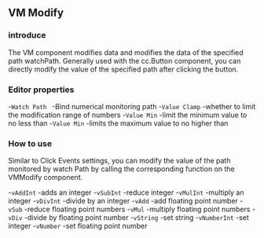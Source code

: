 ## VM Modify

### introduce 

The VM component modifies data and modifies the data of the specified path watchPath. Generally used with the cc.Button component, you can directly modify the value of the specified path after clicking the button.

### Editor properties

-`Watch Path ` -Bind numerical monitoring path
-`Value Clamp` -whether to limit the modification range of numbers
-`Value Min` -limit the minimum value to no less than
-`Value Min` -limits the maximum value to no higher than

### How to use

Similar to Click Events settings, you can modify the value of the path monitored by watch Path by calling the corresponding function on the VMModify component.

-`vAddInt` -adds an integer
-`vSubInt` -reduce integer
-`vMulInt` -multiply an integer
-`vDivInt` -divide by an integer
-`vAdd` -add floating point number
-`vSub` -reduce floating point numbers
-`vMul` -multiply floating point numbers
-`vDiv` -divide by floating point number
-`vString` -set string
-`vNumberInt` -set integer
-`vNumber` -set floating point number
